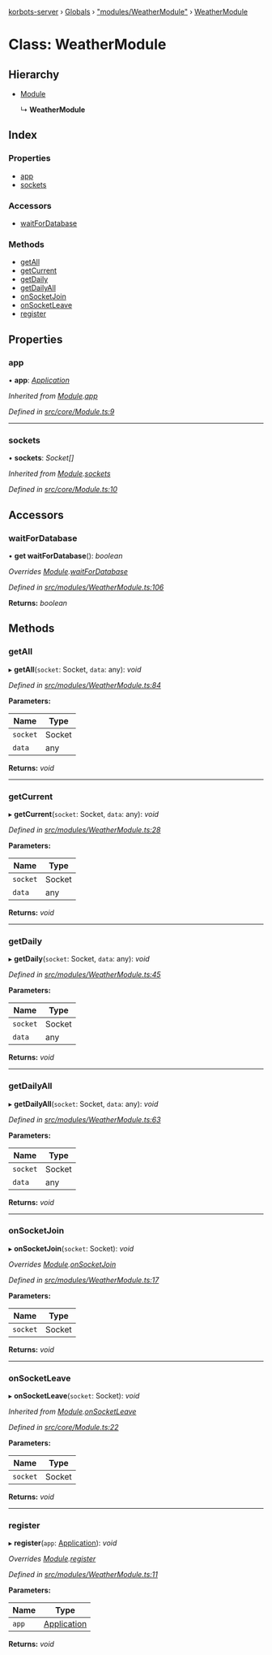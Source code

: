 [korbots-server](../README.md) › [Globals](../globals.md) › ["modules/WeatherModule"](../modules/_modules_weathermodule_.md) › [WeatherModule](_modules_weathermodule_.weathermodule.md)

# Class: WeatherModule

## Hierarchy

* [Module](_core_module_.module.md)

  ↳ **WeatherModule**

## Index

### Properties

* [app](_modules_weathermodule_.weathermodule.md#app)
* [sockets](_modules_weathermodule_.weathermodule.md#sockets)

### Accessors

* [waitForDatabase](_modules_weathermodule_.weathermodule.md#waitfordatabase)

### Methods

* [getAll](_modules_weathermodule_.weathermodule.md#getall)
* [getCurrent](_modules_weathermodule_.weathermodule.md#getcurrent)
* [getDaily](_modules_weathermodule_.weathermodule.md#getdaily)
* [getDailyAll](_modules_weathermodule_.weathermodule.md#getdailyall)
* [onSocketJoin](_modules_weathermodule_.weathermodule.md#onsocketjoin)
* [onSocketLeave](_modules_weathermodule_.weathermodule.md#onsocketleave)
* [register](_modules_weathermodule_.weathermodule.md#register)

## Properties

###  app

• **app**: *[Application](_core_application_.application.md)*

*Inherited from [Module](_core_module_.module.md).[app](_core_module_.module.md#app)*

*Defined in [src/core/Module.ts:9](https://github.com/Xisabla/Korbots/blob/312334d/server/src/core/Module.ts#L9)*

___

###  sockets

• **sockets**: *Socket[]*

*Inherited from [Module](_core_module_.module.md).[sockets](_core_module_.module.md#sockets)*

*Defined in [src/core/Module.ts:10](https://github.com/Xisabla/Korbots/blob/312334d/server/src/core/Module.ts#L10)*

## Accessors

###  waitForDatabase

• **get waitForDatabase**(): *boolean*

*Overrides [Module](_core_module_.module.md).[waitForDatabase](_core_module_.module.md#waitfordatabase)*

*Defined in [src/modules/WeatherModule.ts:106](https://github.com/Xisabla/Korbots/blob/312334d/server/src/modules/WeatherModule.ts#L106)*

**Returns:** *boolean*

## Methods

###  getAll

▸ **getAll**(`socket`: Socket, `data`: any): *void*

*Defined in [src/modules/WeatherModule.ts:84](https://github.com/Xisabla/Korbots/blob/312334d/server/src/modules/WeatherModule.ts#L84)*

**Parameters:**

Name | Type |
------ | ------ |
`socket` | Socket |
`data` | any |

**Returns:** *void*

___

###  getCurrent

▸ **getCurrent**(`socket`: Socket, `data`: any): *void*

*Defined in [src/modules/WeatherModule.ts:28](https://github.com/Xisabla/Korbots/blob/312334d/server/src/modules/WeatherModule.ts#L28)*

**Parameters:**

Name | Type |
------ | ------ |
`socket` | Socket |
`data` | any |

**Returns:** *void*

___

###  getDaily

▸ **getDaily**(`socket`: Socket, `data`: any): *void*

*Defined in [src/modules/WeatherModule.ts:45](https://github.com/Xisabla/Korbots/blob/312334d/server/src/modules/WeatherModule.ts#L45)*

**Parameters:**

Name | Type |
------ | ------ |
`socket` | Socket |
`data` | any |

**Returns:** *void*

___

###  getDailyAll

▸ **getDailyAll**(`socket`: Socket, `data`: any): *void*

*Defined in [src/modules/WeatherModule.ts:63](https://github.com/Xisabla/Korbots/blob/312334d/server/src/modules/WeatherModule.ts#L63)*

**Parameters:**

Name | Type |
------ | ------ |
`socket` | Socket |
`data` | any |

**Returns:** *void*

___

###  onSocketJoin

▸ **onSocketJoin**(`socket`: Socket): *void*

*Overrides [Module](_core_module_.module.md).[onSocketJoin](_core_module_.module.md#onsocketjoin)*

*Defined in [src/modules/WeatherModule.ts:17](https://github.com/Xisabla/Korbots/blob/312334d/server/src/modules/WeatherModule.ts#L17)*

**Parameters:**

Name | Type |
------ | ------ |
`socket` | Socket |

**Returns:** *void*

___

###  onSocketLeave

▸ **onSocketLeave**(`socket`: Socket): *void*

*Inherited from [Module](_core_module_.module.md).[onSocketLeave](_core_module_.module.md#onsocketleave)*

*Defined in [src/core/Module.ts:22](https://github.com/Xisabla/Korbots/blob/312334d/server/src/core/Module.ts#L22)*

**Parameters:**

Name | Type |
------ | ------ |
`socket` | Socket |

**Returns:** *void*

___

###  register

▸ **register**(`app`: [Application](_core_application_.application.md)): *void*

*Overrides [Module](_core_module_.module.md).[register](_core_module_.module.md#register)*

*Defined in [src/modules/WeatherModule.ts:11](https://github.com/Xisabla/Korbots/blob/312334d/server/src/modules/WeatherModule.ts#L11)*

**Parameters:**

Name | Type |
------ | ------ |
`app` | [Application](_core_application_.application.md) |

**Returns:** *void*
